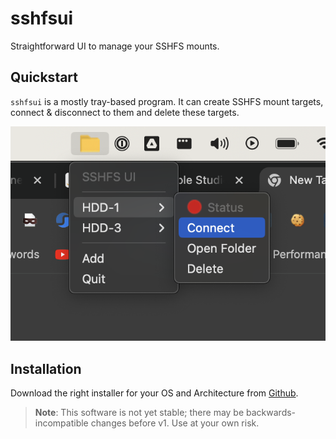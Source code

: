 # sshfsui
Straightforward UI to manage your SSHFS mounts.

## Quickstart
`sshfsui` is a mostly tray-based program. It can create SSHFS mount targets, connect & disconnect to them and delete
these targets.

![screenshot](screenshot.png)


## Installation
Download the right installer for your OS and Architecture from [Github](https://github.com/thekashifmalik/sshfsui/releases).

> **Note**: This software is not yet stable; there may be backwards-incompatible changes before v1. Use at your own
> risk.
